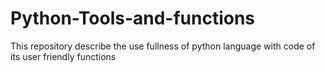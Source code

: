 # Python-Tools-and-functions
This repository describe the use fullness of python language with code of its user friendly functions 
